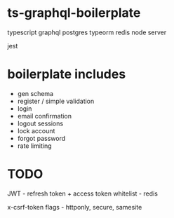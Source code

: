 # ts-graphql-boilerplate
typescript graphql postgres typeorm redis node server

jest

# boilerplate includes
- gen schema
- register / simple validation
- login
- email confirmation
- logout sessions
- lock account
- forgot password
- rate limiting

# TODO
JWT - refresh token + access token
whitelist - redis

x-csrf-token
flags - httponly, secure, samesite
